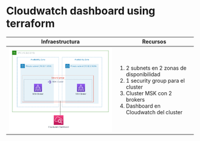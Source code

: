 # Cloudwatch dashboard using terraform

| Infraestructura | Recursos |
|-----------------|----------|
| <img src="infra.drawio.png" width="450px"/> | <ol><li>2 subnets en 2 zonas de disponibilidad</li><li>1 security group para el cluster</li><li>Cluster MSK con 2 brokers</li><li>Dashboard en Cloudwatch del cluster</li></ol>

